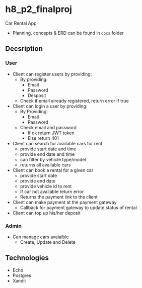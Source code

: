 # h8_p2_finalproj

Car Rental App

- Planning, concepts & ERD can be found in `docs` folder

## Decsription

### User

- Client can register users by providing:
  - By providing:
    - Email
    - Password
    - Desposit
  - Check if email already registered, return error if true
- Client can login a user by providing:
  - By Providing:
    - Email
    - Password
  - Check email and password
    - If ok return JWT token
    - Else return 401
- Client can search for available cars for rent
  - provide start date and time
  - provide end date and time
  - can filter by vehicle type/model
  - returns all available cars
- Client can book a rental for a given car
  - provide start date
  - provide end date
  - provide vehicle id to rent
  - If car not available return error
  - Returns the payment link to the client
- Client can make payment at the payment gateway
  - Callback for payment gateway to update status of rental
- Client can top up his/her deposit

### Admin

- Can manage cars avaialble
  - Create, Update and Delete

## Technologies

- Echo
- Postgres
- Xandit